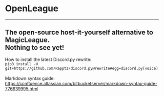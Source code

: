 # OpenLeague
---
The open-source host-it-yourself alternative to MagicLeague.<br>
Nothing to see yet!
---
How to install the latest Discord.py rewrite:<br>
``pip3 install -U git+https://github.com/Rapptz/discord.py@rewrite#egg=discord.py[voice]``<br><br>
Markdown syntax guide: https://confluence.atlassian.com/bitbucketserver/markdown-syntax-guide-776639995.html